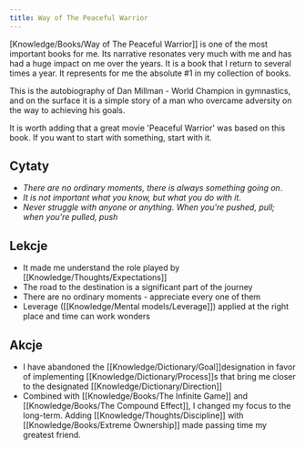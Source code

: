 ```yaml
---
title: Way of The Peaceful Warrior
---
```


[Knowledge/Books/Way of The Peaceful Warrior]] is one of the most important books for me. Its narrative resonates very much with me and has had a huge impact on me over the years. It is a book that I return to several times a year. It represents for me the absolute #1 in my collection of books.

This is the autobiography of Dan Millman - World Champion in gymnastics, and on the surface it is a simple story of a man who overcame adversity on the way to achieving his goals.

It is worth adding that a great movie 'Peaceful Warrior' was based on this book. If you want to start with something, start with it.

## Cytaty
- _There are no ordinary moments, there is always something going on_.
- _It is not important what you know, but what you do with it_.
- _Never struggle with anyone or anything. When you're pushed, pull; when you're pulled, push_

## Lekcje
- It made me understand the role played by [[Knowledge/Thoughts/Expectations]]
- The road to the destination is a significant part of the journey
- There are no ordinary moments - appreciate every one of them
- Leverage ([[Knowledge/Mental models/Leverage]]) applied at the right place and time can work wonders

## Akcje
- I have abandoned the [[Knowledge/Dictionary/Goal]]designation in favor of implementing [[Knowledge/Dictionary/Process]]s that bring me closer to the designated [[Knowledge/Dictionary/Direction]]
- Combined with [[Knowledge/Books/The Infinite Game]] and [[Knowledge/Books/The Compound Effect]], I changed my focus to the long-term. Adding [[Knowledge/Thoughts/Discipline]] with [[Knowledge/Books/Extreme Ownership]] made passing time my greatest friend.